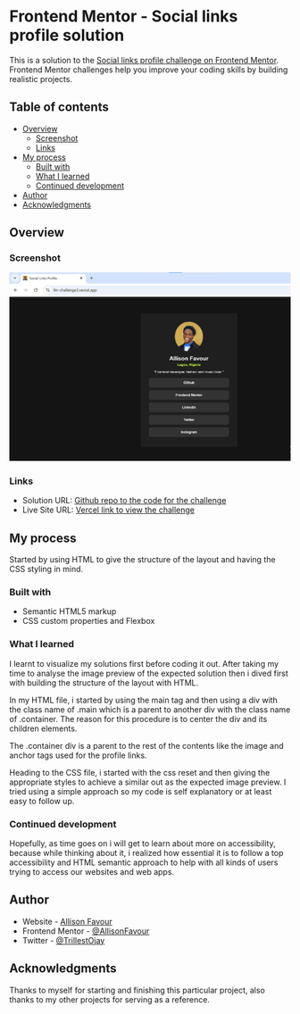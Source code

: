 # Frontend Mentor - Social links profile solution

This is a solution to the [Social links profile challenge on Frontend Mentor](https://www.frontendmentor.io/challenges/social-links-profile-UG32l9m6dQ). Frontend Mentor challenges help you improve your coding skills by building realistic projects. 

## Table of contents

- [Overview](#overview)
  - [Screenshot](#screenshot)
  - [Links](#links)
- [My process](#my-process)
  - [Built with](#built-with)
  - [What I learned](#what-i-learned)
  - [Continued development](#continued-development)
- [Author](#author)
- [Acknowledgments](#acknowledgments)



## Overview

### Screenshot

![A screenshot of the output on Google Chrome](./images/fm-challenge3.jpg)



### Links

- Solution URL: [Github repo to the code for the challenge](https://github.com/AllisonFavour/fm-challenge3)
- Live Site URL: [Vercel link to view the challenge](https://fm-challenge3.vercel.app)

## My process

Started by using HTML to give the structure of the layout and having the CSS styling in mind.

### Built with

- Semantic HTML5 markup
- CSS custom properties and Flexbox



### What I learned

I learnt to visualize my solutions first before coding it out. After taking my time to analyse the image preview of the expected solution then i dived first with building the structure of the layout with HTML.

In my HTML file, i started by using the main tag and then using a div with the class name of .main which is a parent to another div with the class name of .container. The reason for this procedure is to center the div and its children elements.

The .container div is a parent to the rest of the contents like the image and anchor tags used for the profile links. 

Heading to the CSS file, i started with the css reset and then giving the appropriate styles to achieve a similar out as the expected image preview. I tried using a simple approach so my code is self explanatory or at least easy to follow up.



### Continued development

Hopefully, as time goes on i will get to learn about more on accessibility, because while thinking about it, i realized how essential it is to follow a top accessibility and HTML semantic approach to help with all kinds of users trying to access our websites and web apps.



## Author

- Website - [Allison Favour](https://allison-favour-portfolio-darkmode.vercel.app/)
- Frontend Mentor - [@AllisonFavour](https://www.frontendmentor.io/profile/AllisonFavour)
- Twitter - [@TrillestOjay](https://x.com/TrillestOjay)


## Acknowledgments

Thanks to myself for starting and finishing this particular project, also thanks to my other projects for serving as a reference.